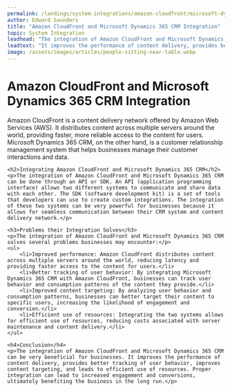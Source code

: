 ```yaml
---
permalink: /landings/system-integrations/amazon-cloudfront/microsoft-dynamics-365-crm
author: Edward Saunders
title: "Amazon CloudFront and Microsoft Dynamics 365 CRM Integration"
topic: System Integration
leadhead: "The integration of Amazon CloudFront and Microsoft Dynamics 365 CRM can be very beneficial for businesses"
leadtext: "It improves the performance of content delivery, provides better tracking of user behavior, improves content targeting, and leads to efficient use of resources. Proper integration can lead to increased engagement and conversions, ultimately benefiting the business in the long run."
image: /assets/images/articles/people-sitting-near-table.webp
---
```

<div class="arttext">	<h1>Amazon CloudFront and Microsoft Dynamics 365 CRM Integration</h1>
	<p>Amazon CloudFront is a content delivery network offered by Amazon Web Services (AWS). It distributes content across multiple servers around the world, providing faster, more reliable access to the content for users. Microsoft Dynamics 365 CRM, on the other hand, is a customer relationship management system that helps businesses manage their customer interactions and data.</p>

	<h2>Integrating Amazon CloudFront and Microsoft Dynamics 365 CRM</h2>
	<p>The integration of Amazon CloudFront and Microsoft Dynamics 365 CRM can be done through an API or SDK. An API (application programming interface) allows two different systems to communicate and share data with each other. The SDK (software development kit) is a set of tools that developers can use to create custom integrations. The integration of these two systems can be very powerful for businesses because it allows for seamless communication between their CRM system and content delivery network.</p>

	<h3>Problems their Integration Solves</h3>
	<p>The integration of Amazon CloudFront and Microsoft Dynamics 365 CRM solves several problems businesses may encounter:</p>
	<ul>
		<li>Improved performance: Amazon CloudFront distributes content across multiple servers around the world, reducing latency and providing faster access to the content for users.</li>
		<li>Better tracking of user behavior: By integrating Microsoft Dynamics 365 CRM with Amazon CloudFront, businesses can track user behavior and consumption patterns of the content they provide.</li>
		<li>Improved content targeting: By analyzing user behavior and consumption patterns, businesses can better target their content to specific users, increasing the likelihood of engagement and conversion.</li>
		<li>Efficient use of resources: Integrating the two systems allows for efficient use of resources, reducing costs associated with server maintenance and content delivery.</li>
	</ul>

	<h4>Conclusion</h4>
	<p>The integration of Amazon CloudFront and Microsoft Dynamics 365 CRM can be very beneficial for businesses. It improves the performance of content delivery, provides better tracking of user behavior, improves content targeting, and leads to efficient use of resources. Proper integration can lead to increased engagement and conversions, ultimately benefiting the business in the long run.</p>
</div>